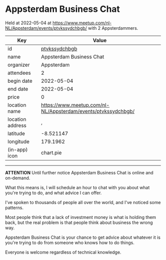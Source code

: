 # Appsterdam Business Chat
Held at 2022-05-04 at https://www.meetup.com/nl-NL/Appsterdam/events/ptvkssydchbgb/ with 2 Appsterdammers.
        
|Key|Value
|---|---|
|id|[ptvkssydchbgb](https://www.meetup.com/appsterdam/events/ptvkssydchbgb/)|
|name|Appsterdam Business Chat|
|organizer|Appsterdam|
|attendees|2|
|begin date|2022-05-04|
|end date|2022-05-04|
|price|0|
|location name|https://www.meetup.com/nl-NL/Appsterdam/events/ptvkssydchbgb/|
|location address|, |
|latitude|-8.521147|
|longitude|179.1962|
|(in-app) icon|chart.pie|

---

**ATTENTION** Until further notice Appsterdam Business Chat is online and on-demand.

What this means is, I will schedule an hour to chat with you about what you're trying to do, and what advice I can offer.

I've spoken to thousands of people all over the world, and I've noticed some patterns.

Most people think that a lack of investment money is what is holding them back, but the real problem is that people think about business the wrong way.

Appsterdam Business Chat is your chance to get advice about whatever it is you're trying to do from someone who knows how to do things.

Everyone is welcome regardless of technical knowledge.
